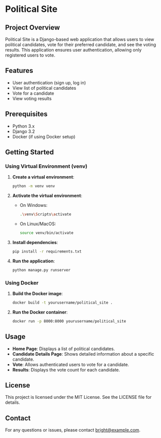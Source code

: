 # Political Site

## Project Overview
Political Site is a Django-based web application that allows users to view political candidates, vote for their preferred candidate, and see the voting results. This application ensures user authentication, allowing only registered users to vote.

## Features
- User authentication (sign up, log in)
- View list of political candidates
- Vote for a candidate
- View voting results

## Prerequisites
- Python 3.x
- Django 3.2
- Docker (if using Docker setup)

## Getting Started

### Using Virtual Environment (venv)
1. **Create a virtual environment**:
    ```sh
    python -m venv venv
    ```

2. **Activate the virtual environment**:
    - On Windows:
      ```sh
      .\venv\Scripts\activate
      ```
    - On Linux/MacOS:
      ```sh
      source venv/bin/activate
      ```

3. **Install dependencies**:
    ```sh
    pip install -r requirements.txt
    ```

4. **Run the application**:
    ```sh
    python manage.py runserver
    ```

### Using Docker
1. **Build the Docker image**:
    ```sh
    docker build -t yourusername/political_site .
    ```

2. **Run the Docker container**:
    ```sh
    docker run -p 8000:8000 yourusername/political_site
    ```

## Usage
- **Home Page**: Displays a list of political candidates.
- **Candidate Details Page**: Shows detailed information about a specific candidate.
- **Vote**: Allows authenticated users to vote for a candidate.
- **Results**: Displays the vote count for each candidate.

## License
This project is licensed under the MIT License. See the LICENSE file for details.

## Contact
For any questions or issues, please contact bright@example.com.
